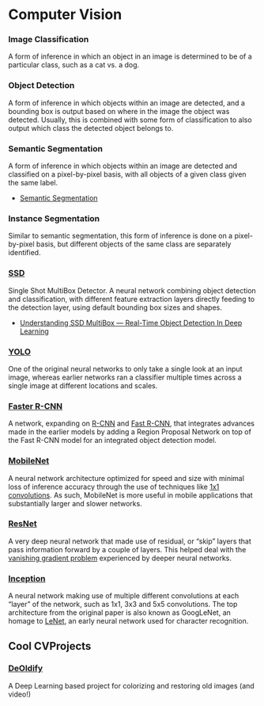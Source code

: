 # Computer Vision

### Image Classification

A form of inference in which an object in an image is determined to be of a particular class, such as a cat vs. a dog.

### Object Detection

A form of inference in which objects within an image are detected, and a bounding box is output based on where in the image the object was detected. Usually, this is combined with some form of classification to also output which class the detected object belongs to.

### Semantic Segmentation

A form of inference in which objects within an image are detected and classified on a pixel-by-pixel basis, with all objects of a given class given the same label.

- [Semantic Segmentation](https://thegradient.pub/semantic-segmentation/)

### Instance Segmentation

Similar to semantic segmentation, this form of inference is done on a pixel-by-pixel basis, but different objects of the same class are separately identified.

### [SSD](https://arxiv.org/abs/1512.02325)

Single Shot MultiBox Detector. A neural network combining object detection and classification, with different feature extraction layers directly feeding to the detection layer, using default bounding box sizes and shapes.

- [Understanding SSD MultiBox — Real-Time Object Detection In Deep Learning](https://towardsdatascience.com/understanding-ssd-multibox-real-time-object-detection-in-deep-learning-495ef744fab)

### [YOLO](https://arxiv.org/abs/1506.02640)

One of the original neural networks to only take a single look at an input image, whereas earlier networks ran a classifier multiple times across a single image at different locations and scales.

### [Faster R-CNN](https://arxiv.org/abs/1506.01497)

A network, expanding on [R-CNN](https://arxiv.org/pdf/1311.2524.pdf) and [Fast R-CNN](https://arxiv.org/pdf/1504.08083.pdf), that integrates advances made in the earlier models by adding a Region Proposal Network on top of the Fast R-CNN model for an integrated object detection model.

### [MobileNet](https://arxiv.org/abs/1704.04861)

A neural network architecture optimized for speed and size with minimal loss of inference accuracy through the use of techniques like [1x1 convolutions](https://stats.stackexchange.com/questions/194142/what-does-1x1-convolution-mean-in-a-neural-network). As such, MobileNet is more useful in mobile applications that substantially larger and slower networks.

### [ResNet](https://arxiv.org/abs/1512.03385)

A very deep neural network that made use of residual, or “skip” layers that pass information forward by a couple of layers. This helped deal with the [vanishing gradient problem](https://towardsdatascience.com/the-vanishing-gradient-problem-69bf08b15484) experienced by deeper neural networks.

### [Inception](https://arxiv.org/pdf/1409.4842.pdf)

A neural network making use of multiple different convolutions at each “layer” of the network, such as 1x1, 3x3 and 5x5 convolutions. The top architecture from the original paper is also known as GoogLeNet, an homage to [LeNet](http://yann.lecun.com/exdb/publis/pdf/lecun-01a.pdf), an early neural network used for character recognition.

## Cool CVProjects

### [DeOldify](https://github.com/jantic/DeOldify)

A Deep Learning based project for colorizing and restoring old images (and video!)

